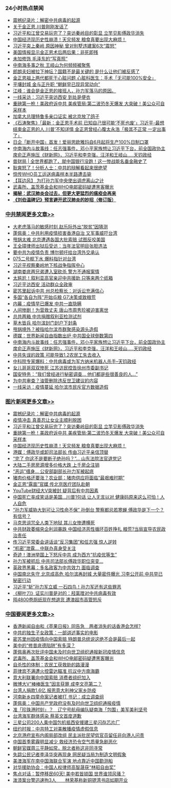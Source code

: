 <div class="catlist">
<h3>24小时热点禁闻</h3>
<ul>
<li><a href="https://github.com/fqnews/bnews/blob/master/comments/20200423/1310987.md">震撼纪录片：解密中共病毒的起源</a></li>
<li><a href="https://github.com/fqnews/bnews/blob/master/cbnews/20200422/1317243.md">关于金正恩 川普刚刚发话了</a></li>
<li><a href="https://github.com/fqnews/bnews/blob/master/topimagenews/20200422/1317402.md">习近平和江曾交易玩完了？突访秦岭目的彰显 立竿见影傅政华消失</a></li>
<li><a href="https://github.com/fqnews/bnews/blob/master/topimagenews/20200422/1317262.md">中国经济现历史性崩溃！天灾频发 粮食真要出现大麻烦！</a></li>
<li><a href="https://github.com/fqnews/bnews/blob/master/cbnews/20200422/1317238.md">习近平突上秦岭 原因神秘 曾对别墅违建案6次“震怒”</a></li>
<li><a href="https://github.com/fqnews/bnews/blob/master/comments/20200422/1317266.md">美国情报显示金正恩术后两后果：非死即残</a></li>
<li><a href="https://github.com/fqnews/bnews/blob/master/cnnews/20200423/1317588.md">未加修饰 毛泽东的“写真照”</a></li>
<li><a href="https://github.com/fqnews/bnews/blob/master/cnnews/20200422/1317293.md">中南海多事之秋 王岐山为何频频被聚焦</a></li>
<li><a href="https://github.com/fqnews/bnews/blob/master/yule/20200423/1317647.md">郎朗夫妇被拉下神坛？国籍不是最关键的 是什么让他们被反感了</a></li>
<li><a href="https://github.com/fqnews/bnews/blob/master/cnnews/20200422/1317263.md">金正恩祖上两代都死于心脏问题 心脏科医生：手术「无可能100%安全」</a></li>
<li><a href="https://github.com/fqnews/bnews/blob/master/cnnews/20200423/1317770.md">平壤封城 金与正升职 “朝鲜早已现异常动向”</a></li>
<li><a href="https://github.com/fqnews/bnews/blob/master/cbnews/20200422/1317415.md">江峰：谁会是金正恩的接班人，孙力军落马的原因。</a></li>
<li><a href="https://github.com/fqnews/bnews/blob/master/cbnews/20200423/1317575.md">一线采访：习近平突访西安 到处是便衣</a></li>
<li><a href="https://github.com/fqnews/bnews/blob/master/topimagenews/20200422/1317371.md">重磅第一枪！美政府诉中共 美疾管局:第二波恐冬天爆发 大突破！美公众可自采样本</a></li>
<li><a href="https://github.com/fqnews/bnews/blob/master/cbnews/20200422/1317230.md">加拿大总理特鲁多亲口证实 被北京放了鸽子</a></li>
<li><a href="https://github.com/fqnews/bnews/blob/master/bannedvideo/20200423/1317483.md">《石涛聚焦》「最新：金正恩手术前 已知自己很可能‘不死也废’」习近平-最想结束金正恩的人 川普’不知详情 金正恩曾经心腹太永浩「极其不正常 一定出事了」 </a></li>
<li><a href="https://github.com/fqnews/bnews/blob/master/cnnews/20200423/1317532.md">日企「断开中国」首发！爱丽思欧雅玛自6月起将生产100%日制口罩</a></li>
<li><a href="https://github.com/fqnews/bnews/blob/master/cbnews/20200423/1317759.md">中南海内斗故事线：任志强事件，邓小平家族想让习近平下台，前全国政协主席俞正声施压《财新网》，习近平和李克强，汪洋和王岐山.....天钧政经</a></li>
<li><a href="https://github.com/fqnews/bnews/blob/master/baitai/20200423/1317621.md">兽财局 &#124; 全世界都跑了，就中国银行没跑！这一惨战能名垂金融史了</a></li>
<li><a href="https://github.com/fqnews/bnews/blob/master/cbnews/20200422/1317236.md">耿爽怒了！分析人士：中共的辩解看起来很绝望</a></li>
<li><a href="https://github.com/fqnews/bnews/blob/master/worldnews/20200422/1317239.md">惊传WHO员工运送病毒样本半路遭击毙</a></li>
<li><a href="https://github.com/fqnews/bnews/blob/master/headline/20200422/1317307.md">【耳边风】  为打孙力军中央使出调虎离山之计</a></li>
<li><a href="https://github.com/fqnews/bnews/blob/master/headline/20200423/1317544.md">武毒所、盖茨基金会和WHO电邮密码疑遭黑客曝光</a></li>
<li><b><a href="https://github.com/fqnews/bnews/blob/master/comments/20200211/1275071.md" target="_blank">揭秘：武汉肺炎会过去，但更大更猛烈的瘟疫会再来</a></b></li>
<li><b><a href="https://github.com/fqnews/bnews/blob/master/comments/20200207/1272816.md" target="_blank">《刘伯温碑记》预言避开武汉肺炎的妙招（修订版）</a></b></li>
</ul>
</div>

<div class="catlist">
<h3><a href="https://github.com/fqnews/bnews/blob/master/cbnews/" target="_blank">中共禁闻</a><span><a href="https://github.com/fqnews/bnews/blob/master/cbnews/" target="_blank" rel="nofollow">更多文章>></a></span></h3>
<ul>
<li><a href="https://github.com/fqnews/bnews/blob/master/cbnews/20200423/1317917.md" target="_blank">大老虎落马的敏感时刻 赵乐际外出“脱贫”因猜测</a></li>
<li><a href="https://github.com/fqnews/bnews/blob/master/cbnews/20200423/1317911.md" target="_blank">蓬佩奥：中共利用疫情损害香港自治 又军事威吓台湾</a></li>
<li><a href="https://github.com/fqnews/bnews/blob/master/cbnews/20200423/1317899.md" target="_blank">甩锅太难 北京遭遇各国大批索赔 试图反咬美国</a></li>
<li><a href="https://github.com/fqnews/bnews/blob/master/cbnews/20200423/1317898.md" target="_blank">王全璋律师出狱后受访：当年法官明目张胆违法</a></li>
<li><a href="https://github.com/fqnews/bnews/blob/master/cbnews/20200423/1317886.md" target="_blank">要中共为疫情负责 博尔顿吁给台湾外交承认</a></li>
<li><a href="https://github.com/fqnews/bnews/blob/master/cbnews/20200423/1317875.md" target="_blank">075二号舰下水 爆料指针对台湾</a></li>
<li><a href="https://github.com/fqnews/bnews/blob/master/cbnews/20200423/1317794.md" target="_blank">习近平视察秦岭地下核战争指挥中心</a></li>
<li><a href="https://github.com/fqnews/bnews/blob/master/cbnews/20200423/1317862.md" target="_blank">湖南娄底两兄弟遭入室砍杀 警方不通报案情</a></li>
<li><a href="https://github.com/fqnews/bnews/blob/master/cbnews/20200423/1317848.md" target="_blank">太尴尬！叙利亚高官亲迎中共援助 只等来两个纸箱</a></li>
<li><a href="https://github.com/fqnews/bnews/blob/master/cbnews/20200423/1317847.md" target="_blank">习近平访西安 活动群众全政审</a></li>
<li><a href="https://github.com/fqnews/bnews/blob/master/cbnews/20200423/1317822.md" target="_blank">密苏里起诉中共 州总检察长：对诉讼充满信心</a></li>
<li><a href="https://github.com/fqnews/bnews/blob/master/cbnews/20200423/1317821.md" target="_blank">多国“各自为阵”开始屯粮 G7决策或致粮荒</a></li>
<li><a href="https://github.com/fqnews/bnews/blob/master/cbnews/20200423/1317820.md" target="_blank">内幕：疫情早已爆发 中共一直隐瞒</a></li>
<li><a href="https://github.com/fqnews/bnews/blob/master/cbnews/20200423/1317819.md" target="_blank">人间惨剧！为营救丈夫 唐山市周秀珍被迫害离世</a></li>
<li><a href="https://github.com/fqnews/bnews/blob/master/cbnews/20200423/1317797.md" target="_blank">总共两箱 中共捐赠叙利亚检测试剂</a></li>
<li><a href="https://github.com/fqnews/bnews/blob/master/cbnews/20200423/1317796.md" target="_blank">草木皆兵 哈尔滨封门封户下封条</a></li>
<li><a href="https://github.com/fqnews/bnews/blob/master/cbnews/20200423/1317775.md" target="_blank">甩锅境外？被指哈尔滨市群聚感染源头造假</a></li>
<li><a href="https://github.com/fqnews/bnews/blob/master/cbnews/20200423/1317767.md" target="_blank">德媒：世界新闻自由指数出炉 中共国全球倒数第四</a></li>
<li><a href="https://github.com/fqnews/bnews/blob/master/cbnews/20200423/1317759.md" target="_blank">中南海内斗故事线：任志强事件，邓小平家族想让习近平下台，前全国政协主席俞正声施压《财新网》，习近平和李克强，汪洋和王岐山&#8230;..天钧政经</a></li>
<li><a href="https://github.com/fqnews/bnews/blob/master/cbnews/20200423/1317760.md" target="_blank">中共失误的政策 可能导致1.2农民工失去收入</a></li>
<li><a href="https://github.com/fqnews/bnews/blob/master/cbnews/20200423/1317730.md" target="_blank">中科院专家爆料：中共病毒或为军方纳米机器人杀手&#8211;天钧政经</a></li>
<li><a href="https://github.com/fqnews/bnews/blob/master/cbnews/20200423/1317705.md" target="_blank">女儿哥哥双双惨死 江苏访民控告徐州市委副书记</a></li>
<li><a href="https://github.com/fqnews/bnews/blob/master/cbnews/20200423/1317704.md" target="_blank">国安特务：“我们曾经进行秘密调查… 他们都是些很善良的人…”</a></li>
<li><a href="https://github.com/fqnews/bnews/blob/master/cbnews/20200423/1317693.md" target="_blank">为中共审查？油管删除违反世卫建议的内容</a></li>
<li><a href="https://github.com/fqnews/bnews/blob/master/cbnews/20200423/1317692.md" target="_blank">一线采访：疫情蔓延 哈尔滨市民斥官方数据造假</a></li>

</ul>
</div>
<div class="catlist">
<h3><a href="https://github.com/fqnews/bnews/blob/master/topimagenews/" target="_blank">图片新闻</a><span><a href="https://github.com/fqnews/bnews/blob/master/topimagenews/" target="_blank" rel="nofollow">更多文章>></a></span></h3>
<ul>
<li><a href="https://github.com/fqnews/bnews/blob/master/comments/20200423/1310987.md" target="_blank">震撼纪录片：解密中共病毒的起源</a></li>
<li><a href="https://github.com/fqnews/bnews/blob/master/comments/20200422/1317445.md" target="_blank">疫情冲击 真善忍让女业主顺利脱困</a></li>
<li><a href="https://github.com/fqnews/bnews/blob/master/topimagenews/20200422/1317402.md" target="_blank">习近平和江曾交易玩完了？突访秦岭目的彰显 立竿见影傅政华消失</a></li>
<li><a href="https://github.com/fqnews/bnews/blob/master/topimagenews/20200422/1317371.md" target="_blank">重磅第一枪！美政府诉中共 美疾管局:第二波恐冬天爆发 大突破！美公众可自采样本</a></li>
<li><a href="https://github.com/fqnews/bnews/blob/master/topimagenews/20200422/1317262.md" target="_blank">中国经济现历史性崩溃！天灾频发 粮食真要出现大麻烦！</a></li>
<li><a href="https://github.com/fqnews/bnews/blob/master/topimagenews/20200422/1317242.md" target="_blank">港媒：傅政华或卸司法部长 传由习近平亲信顶替</a></li>
<li><a href="https://github.com/fqnews/bnews/blob/master/topimagenews/20200422/1317203.md" target="_blank">“完了 你这不是要断子绝孙吗？”… 山东法院法官退党记</a></li>
<li><a href="https://github.com/fqnews/bnews/blob/master/topimagenews/20200422/1317199.md" target="_blank">大陆二手房房源增多价格大跌 上千房企注销</a></li>
<li><a href="https://github.com/fqnews/bnews/blob/master/topimagenews/20200422/1317198.md" target="_blank">“恶运”缠身… 公安部副部长孙力军被起底</a></li>
<li><a href="https://github.com/fqnews/bnews/blob/master/topimagenews/20200422/1317087.md" target="_blank">猪肉价格还要涨？农业部：猪肉供应将面临“最艰难时期”</a></li>
<li><a href="https://github.com/fqnews/bnews/blob/master/topimagenews/20200422/1317086.md" target="_blank">金正恩“露面”官媒 传北京医疗团队赴朝</a></li>
<li><a href="https://github.com/fqnews/bnews/blob/master/topimagenews/20200422/1317085.md" target="_blank">YouTube财经大V突被封 疑背后有中共因素</a></li>
<li><a href="https://github.com/fqnews/bnews/blob/master/topimagenews/20200421/1316813.md" target="_blank">中国死亡率成笑话是美国&#8230;川普1句话 让人无言以对 健康码原来这么可怕！人人自危</a></li>
<li><a href="https://github.com/fqnews/bnews/blob/master/topimagenews/20200421/1316694.md" target="_blank">“孙力军威胁大到可让习性命不保” 孙倒台 警察都忌若寒蝉 傅政华是下一个？有信号？</a></li>
<li><a href="https://github.com/fqnews/bnews/blob/master/topimagenews/20200421/1316657.md" target="_blank">马克思诅咒全人类下地狱 其儿女惨遭横死</a></li>
<li><a href="https://github.com/fqnews/bnews/blob/master/topimagenews/20200421/1316640.md" target="_blank">中共财政萎缩央企利润暴跌 中国经济恶性循环百姓挣扎 粮荒?当局宣导农民政治责任</a></li>
<li><a href="https://github.com/fqnews/bnews/blob/master/topimagenews/20200421/1316625.md" target="_blank">传习近平常委会讲话谈“反习集团”和任志强 惊人逆转</a></li>
<li><a href="https://github.com/fqnews/bnews/blob/master/topimagenews/20200421/1316586.md" target="_blank">“机密”泄露… 中联办真身受关注</a></li>
<li><a href="https://github.com/fqnews/bnews/blob/master/topimagenews/20200421/1316446.md" target="_blank">奇迹！澳洲举国上下怒斥中共 成为西方“抗疫优等生”</a></li>
<li><a href="https://github.com/fqnews/bnews/blob/master/topimagenews/20200421/1316398.md" target="_blank">孙力军被抓后 中共司法部长傅政华职位突变&#8230;</a></li>
<li><a href="https://github.com/fqnews/bnews/blob/master/topimagenews/20200421/1316397.md" target="_blank">英政界黑幕：多名政客为中共效力 面临调查</a></li>
<li><a href="https://github.com/fqnews/bnews/blob/master/topimagenews/20200420/1316099.md" target="_blank">中国南北失守 北京成高危 哈尔滨再封城 大量密件曝光 习李公开前 中共早已秘密行动</a></li>
<li><a href="https://github.com/fqnews/bnews/blob/master/topimagenews/20200420/1315999.md" target="_blank">习近平“斩”孙力军立威 一石四鸟！孙力军还有这些罪恶</a></li>
<li><a href="https://github.com/fqnews/bnews/blob/master/topimagenews/20200420/1315998.md" target="_blank">《柳叶刀》证实川普是对的：羟氯喹对中共病毒有效</a></li>
<li><a href="https://github.com/fqnews/bnews/blob/master/topimagenews/20200420/1315963.md" target="_blank">囤4800卷厕纸现在想退货 遭澳超市高管怒斥</a></li>

</ul>
</div>
<div class="catlist">
<h3><a href="https://github.com/fqnews/bnews/blob/master/headline/" target="_blank">中国要闻</a><span><a href="https://github.com/fqnews/bnews/blob/master/headline/" target="_blank" rel="nofollow">更多文章>></a></span></h3>
<ul>
<li><a href="https://github.com/fqnews/bnews/blob/master/headline/20200423/1317920.md" target="_blank">香港新闻自由和《苹果日报》同告急　两者消失的话香港会怎样?</a></li>
<li><a href="https://github.com/fqnews/bnews/blob/master/headline/20200423/1317761.md" target="_blank">中共的独生子女政策：一部讲述事实的电影</a></li>
<li><a href="https://github.com/fqnews/bnews/blob/master/headline/20200423/1317689.md" target="_blank">密苏里州因疫情向中国索赔 特朗普总统说这绝不会是最后一起</a></li>
<li><a href="https://github.com/fqnews/bnews/blob/master/headline/20200423/1317668.md" target="_blank">美中的“修昔底德陷阱”有多深？</a></li>
<li><a href="https://github.com/fqnews/bnews/blob/master/headline/20200423/1317580.md" target="_blank">蓬佩奥再次批评中国未及时向世卫组织通报新冠疫情信息</a></li>
<li><a href="https://github.com/fqnews/bnews/blob/master/headline/20200423/1317544.md" target="_blank">武毒所、盖茨基金会和WHO电邮密码疑遭黑客曝光</a></li>
<li><a href="https://github.com/fqnews/bnews/blob/master/headline/20200423/1317543.md" target="_blank">自杀性的体制：农民工获救助的路漫漫</a></li>
<li><a href="https://github.com/fqnews/bnews/blob/master/headline/20200423/1317542.md" target="_blank">菲律宾不满遭火控雷达瞄准   抗议中方南海霸</a></li>
<li><a href="https://github.com/fqnews/bnews/blob/master/headline/20200423/1317541.md" target="_blank">意大利联署向中国索赔   消费者组织加入</a></li>
<li><a href="https://github.com/fqnews/bnews/blob/master/headline/20200423/1317523.md" target="_blank">微博大V“棒棒医生”因言获罪 成李文亮第二？</a></li>
<li><a href="https://github.com/fqnews/bnews/blob/master/headline/20200423/1317510.md" target="_blank">台湾人捐款1.6亿  报恩意大利神父家乡防疫</a></li>
<li><a href="https://github.com/fqnews/bnews/blob/master/headline/20200423/1317509.md" target="_blank">河南新乡四童命案记者被打  书记：成立调查组</a></li>
<li><a href="https://github.com/fqnews/bnews/blob/master/headline/20200423/1317508.md" target="_blank">蓬佩奥：中国共产党政府没有及时向世卫组织通报疫情</a></li>
<li><a href="https://github.com/fqnews/bnews/blob/master/headline/20200423/1317505.md" target="_blank">准「珍珠港时刻」？　辽宁号航母编队疑南海「包围」美军美利坚号</a></li>
<li><a href="https://github.com/fqnews/bnews/blob/master/headline/20200423/1317492.md" target="_blank">台湾海军群体感染 蔡英文首度道歉</a></li>
<li><a href="https://github.com/fqnews/bnews/blob/master/headline/20200423/1317470.md" target="_blank">三星公司200人乘中国包机抵西安援建三星闪存芯片厂</a></li>
<li><a href="https://github.com/fqnews/bnews/blob/master/headline/20200423/1317469.md" target="_blank">纽约时报：中共特工对美散播疫情虚假信息</a></li>
<li><a href="https://github.com/fqnews/bnews/blob/master/headline/20200423/1317463.md" target="_blank">北京港府宣布内阁局部改组 民主派批民望低官员留任非向港人问责</a></li>
<li><a href="https://github.com/fqnews/bnews/blob/master/headline/20200422/1317458.md" target="_blank">中国首季雾霾明显减少 救经济恐令空气质量急剧恶化</a></li>
<li><a href="https://github.com/fqnews/bnews/blob/master/headline/20200422/1317446.md" target="_blank">朝鲜官媒周三平静如常，脱北者称这非同寻常</a></li>
<li><a href="https://github.com/fqnews/bnews/blob/master/headline/20200422/1317443.md" target="_blank">失踪公民记者李泽华突再现身      网民疑当局为制造文明假象</a></li>
<li><a href="https://github.com/fqnews/bnews/blob/master/headline/20200422/1317414.md" target="_blank">美澳海军在南中国海联合军演 地点靠近中国勘测船</a></li>
<li><a href="https://github.com/fqnews/bnews/blob/master/headline/20200422/1317403.md" target="_blank">对华援助协会：中国人权律师高智晟获“林昭自由奖”</a></li>
<li><a href="https://github.com/fqnews/bnews/blob/master/headline/20200422/1317396.md" target="_blank">焦点对话：暂停移民60天! 美中若皆锁国 世界谁领风骚？</a></li>
<li><a href="https://github.com/fqnews/bnews/blob/master/headline/20200422/1317395.md" target="_blank">泼漆案台警迅速拘3人　　林荣基称新铜锣湾书店如期开业</a></li>

</ul>
</div>